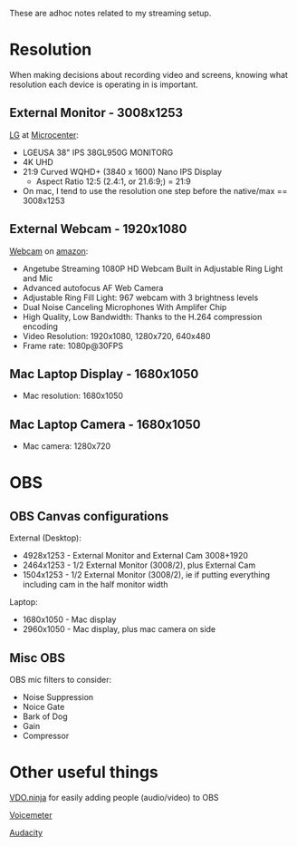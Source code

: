 These are adhoc notes related to my streaming setup.

# Resolution

When making decisions about recording video and screens, knowing what resolution each device is operating in is important.

## External Monitor - 3008x1253

[LG](https://www.lg.com/us/monitors/lg-38GL950G-B-gaming-monitor) at [Microcenter](https://www.microcenter.com/support/618264/38GL950G_38):
- LGEUSA 38" IPS 38GL950G MONITORG
- 4K UHD
- 21:9 Curved WQHD+ (3840 x 1600) Nano IPS Display
  - Aspect Ratio 12:5 (2.4:1, or 21.6:9;) = 21:9
- On mac, I tend to use the resolution one step before the native/max == 3008x1253

## External Webcam - 1920x1080

[Webcam](https://m.media-amazon.com/images/I/B1Ooy9meheL.pdf) on [amazon](https://www.amazon.com/Angetube-Streaming-Adjustable-Advanced-autofocus/dp/B07RXYG295):
- Angetube Streaming 1080P HD Webcam Built in Adjustable Ring Light and Mic
- Advanced autofocus AF Web Camera
- Adjustable Ring Fill Light: 967 webcam with 3 brightness levels
- Dual Noise Canceling Microphones With Amplifer Chip
- High Quality, Low Bandwidth: Thanks to the H.264 compression encoding
- Video Resolution: 1920x1080, 1280x720, 640x480
- Frame rate: 1080p@30FPS

## Mac Laptop Display - 1680x1050 

- Mac resolution: 1680x1050 

## Mac Laptop Camera - 1680x1050 

- Mac camera: 1280x720

# OBS

## OBS Canvas configurations

External (Desktop):
- 4928x1253 - External Monitor and External Cam 3008+1920
- 2464x1253 - 1/2 External Monitor (3008/2), plus External Cam 
- 1504x1253 - 1/2 External Monitor (3008/2), ie if putting everything including cam in the half monitor width

Laptop:
- 1680x1050 - Mac display 
- 2960x1050 - Mac display, plus mac camera on side

## Misc OBS

OBS mic filters to consider:
- Noise Suppression
- Noice Gate
- Bark of Dog
- Gain
- Compressor

# Other useful things

[VDO.ninja](https://vdo.ninja/) for easily adding people (audio/video) to OBS

[Voicemeter](https://vb-audio.com/Voicemeeter/)

[Audacity](https://www.audacityteam.org/)

